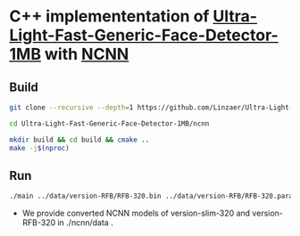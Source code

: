 # C++ implemententation of [Ultra-Light-Fast-Generic-Face-Detector-1MB](https://github.com/Linzaer/Ultra-Light-Fast-Generic-Face-Detector-1MB) with [NCNN](https://github.com/Tencent/ncnn)

## Build

```bash
git clone --recursive --depth=1 https://github.com/Linzaer/Ultra-Light-Fast-Generic-Face-Detector-1MB

cd Ultra-Light-Fast-Generic-Face-Detector-1MB/ncnn

mkdir build && cd build && cmake ..
make -j$(nproc)
```

## Run

```bash
./main ../data/version-RFB/RFB-320.bin ../data/version-RFB/RFB-320.param ../data/test.jpg
```
* We provide converted NCNN models of version-slim-320 and version-RFB-320 in ./ncnn/data .
